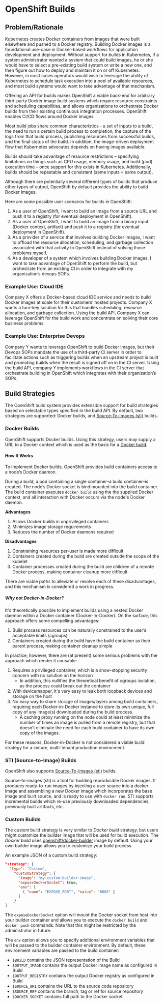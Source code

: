 # OpenShift Builds

## Problem/Rationale

Kubernetes creates Docker containers from images that were built elsewhere and pushed to a Docker registry. Building Docker images is a foundational use-case in Docker-based workflows for application development and deployment. Without support for builds in Kubernetes, if a system administrator wanted a system that could build images, he or she would have to select a pre-existing build system or write a new one, and then figure out how to deploy and maintain it on or off Kubernetes. However, in most cases operators would wish to leverage the ability of Kubernetes to schedule task execution into a pool of available resources, and most build systems would want to take advantage of that mechanism.

Offering an API for builds makes OpenShift a viable back-end for arbitrary third-party Docker image build systems which require resource constraints and scheduling capabilities, and allows organizations to orchestrate Docker builds from their existing continuous integration processes. OpenShift enables CI/CD flows around Docker images.

Most build jobs share common characteristics - a set of inputs to a build, the need to run a certain build process to completion, the capture of the logs from that build process, publishing resources from successful builds, and the final status of the build. In addition, the image-driven deployment flow that Kubernetes advocates depends on having images available.

Builds should take advantage of resource restrictions – specifying limitations on things such as CPU usage, memory usage, and build (pod) execution time – once support for this exists in Kubernetes. Additionally, builds should be repeatable and consistent (same inputs = same output).

Although there are potentially several different types of builds that produce other types of output, OpenShift by default provides the ability to build Docker images.

Here are some possible user scenarios for builds in OpenShift:

1.   As a user of OpenShift, I want to build an image from a source URL and push it to a registry (for eventual deployment in OpenShift).
2.   As a user of OpenShift, I want to build an image from a binary input (Docker context, artifact) and push it to a registry (for eventual deployment in OpenShift).
3.   As a provider of a service that involves building Docker images, I want to offload the resource allocation, scheduling, and garbage collection associated with that activity to OpenShift instead of solving those problems myself.
4.   As a developer of a system which involves building Docker images, I want to take advantage of OpenShift to perform the build, but orchestrate from an existing CI in order to integrate with my organization’s devops SOPs.

### Example Use: Cloud IDE

Company X offers a Docker-based cloud IDE service and needs to build Docker images at scale for their customers’ hosted projects. Company X wants a turn-key solution for this that handles scheduling, resource allocation, and garbage collection. Using the build API, Company X can leverage OpenShift for the build work and concentrate on solving their core business problems.

### Example Use: Enterprise Devops

Company Y wants to leverage OpenShift to build Docker images, but their Devops SOPs mandate the use of a third-party CI server in order to facilitate actions such as triggering builds when an upstream project is built and promoting builds when the result is signed off on in the CI server. Using the build API, company Y implements workflows in the CI server that orchestrate building in OpenShift which integrates with their organization’s SOPs.

## Build Strategies

The OpenShift build system provides extensible support for build strategies based on selectable types specified in the build API. By default, two strategies are supported: Docker builds, and [Source-To-Images (sti)](https://github.com/openshift/source-to-image#source-to-image-sti) builds.

### Docker Builds

OpenShift supports Docker builds. Using this strategy, users may supply a URL to a Docker context which is used as the basis for a [Docker build](https://docs.docker.com/reference/commandline/cli/#build).

#### How It Works

To implement Docker builds, OpenShift provides build containers access to a node’s Docker daemon.

During a build, a pod containing a single container–a build container–is created. The node’s Docker socket is bind mounted into the build container. The build container executes `docker build` using the the supplied Docker context, and all interaction with Docker occurs via the node's Docker daemon.

**Advantages**

1.  Allows Docker builds in unprivileged containers
2.  Minimizes image storage requirements
3.  Reduces the number of Docker daemons required

**Disadvantages**

1.  Constraining resources per-user is made more difficult
2.  Containers created during the build are created outside the scope of the kubelet
3.  Container processes created during the build are children of a remote Docker process, making container cleanup more difficult

There are viable paths to alleviate or resolve each of these disadvantages, and this mechanism is considered a work in progress.

##### Why not Docker-in-Docker?

It's theoretically possible to implement builds using a nested Docker daemon within a Docker container (Docker-in-Docker). On the surface, this approach offers some compelling advantages:

1.  Build process resources can be naturally constrained to the user’s acceptable limits (cgroups)
2.  Containers created during the build have the build container as their parent process, making container cleanup simple

In practice, however, there are (at present) some serious problems with the approach which render it unusable:

1.  Requires a privileged container, which is a show-stopping security concern with no solution on the horizon
    * In addition, this nullifies the theoretical benefit of cgroups isolation, as the process could break out the container
2.  With devicemapper, it's very easy to leak both loopback devices and storage on the host
3.  No easy way to share storage of images/layers among build containers, requiring each Docker-in-Docker instance to store its own unique, full copy of any image(s) downloaded during the build process.
    * A caching proxy running on the node could at least minimize the number of times an image is pulled from a remote registry, but that doesn’t eliminate the need for each build container to have its own copy of the images.

For these reasons, Docker-in-Docker is not considered a viable build strategy for a secure, multi-tenant production environment.

### STI (Source-to-Image) Builds

OpenShift also supports [Source-To-Images (sti)](https://github.com/openshift/source-to-image#source-to-image-sti) builds.

Source-to-images (sti) is a tool for building reproducible Docker images. It produces ready-to-run images by injecting a user source into a docker image and assembling a new Docker image which incorporates the base image and built source, and is ready to use with `docker run`. STI supports incremental builds which re-use previously downloaded dependencies, previously built artifacts, etc.

### Custom Builds

The custom build strategy is very similar to *Docker build* strategy, but users might
customize the builder image that will be used for build execution. The *Docker build* uses [openshift/docker-builder](https://registry.hub.docker.com/u/openshift/docker-builder/) image by default. Using your own builder image allows you to customize your build process.

An example JSON of a custom build strategy:

```json
"strategy": {
  "type": "Custom",
    "customStrategy": {
      "image": "my-custom-builder-image",
      "exposeDockerSocket": true,
      "env": [
        { "name": "EXPOSE_PORT", "value": "8080" }
      ]
    }
}
```

The `exposeDockerSocket` option will mount the Docker socket from host into your
builder container and allows you to execute the `docker build` and `docker push` commands.
Note that this might be restricted by the administrator in future.

The `env` option allows you to specify additional environment variables that will
be passed to the builder container environment. By default, these environment
variables are passed to the build container:

* `$BUILD` contains the JSON representation of the Build
* `$OUTPUT_IMAGE` contains the output Docker image name as configured in Build
* `$OUTPUT_REGISTRY` contains the output Docker registry as configured in Build
* `$SOURCE_URI` contains the URL to the source code repository
* `$SOURCE_REF` contains the branch, tag or ref for source repository
* `$DOCKER_SOCKET` contains full path to the Docker socket


